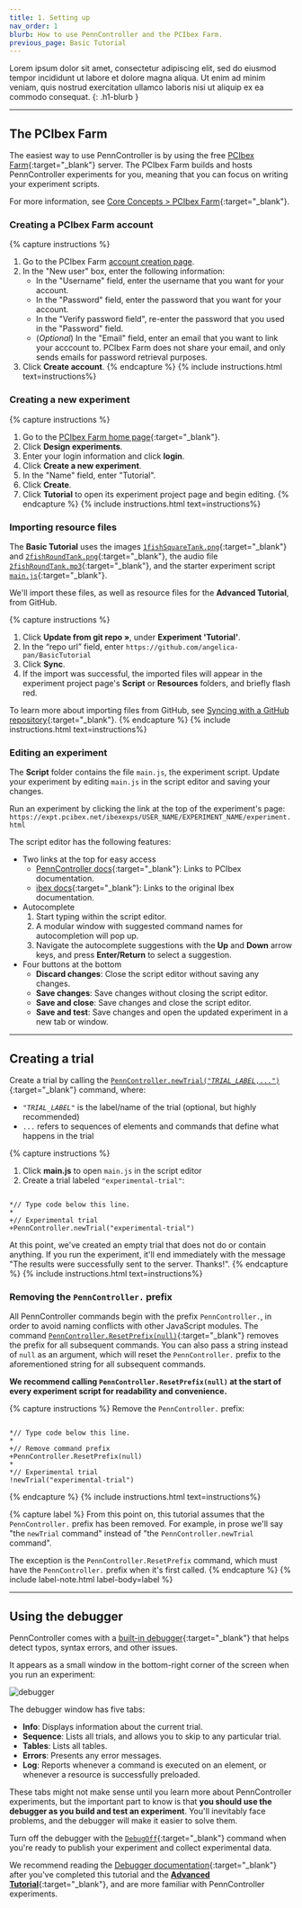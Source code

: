 ```yaml
---
title: 1. Setting up
nav_order: 1
blurb: How to use PennController and the PCIbex Farm.
previous_page: Basic Tutorial
---
```


Lorem ipsum dolor sit amet, consectetur adipiscing elit, sed do eiusmod tempor incididunt ut labore et dolore magna aliqua. Ut enim ad minim veniam, quis nostrud exercitation ullamco laboris nisi ut aliquip ex ea commodo consequat.
{: .h1-blurb }

---

## The PCIbex Farm

The easiest way to use PennController is by using the free [PCIbex Farm](https://expt.pcibex.net/){:target="_blank"} server. The PCIbex Farm builds and hosts PennController experiments for you, meaning that you can focus on writing your experiment scripts.

For more information, see [Core Concepts > PCIbex Farm]({{site.baseurl}}/core-concepts/4_pcibex-farm){:target="_blank"}.

### Creating a PCIbex Farm account

{% capture instructions %}

1. Go to the PCIbex Farm [account creation page](https://expt.pcibex.net/login).
2. In the "New user" box, enter the following information:
   + In the "Username" field, enter the username that you want for your account.
   + In the "Password" field, enter the password that you want for your account.
   + In the "Verify password field", re-enter the password that you used in the "Password" field.
   + (*Optional*) In the "Email" field, enter an email that you want to link your acccount to. PCIbex Farm does not share your email, and only sends emails for password retrieval purposes.
3. Click **Create account**.
{% endcapture %}
{% include instructions.html text=instructions%}

### Creating a new experiment

{% capture instructions %}

1. Go to the [PCIbex Farm home page](https://expt.pcibex.net/){:target="_blank"}.
2. Click **Design experiments**.
3. Enter your login information and click **login**.
4. Click **Create a new experiment**.
5. In the "Name" field, enter "Tutorial".
6. Click **Create**.
7. Click **Tutorial** to open its experiment project page and begin editing.
{% endcapture %}
{% include instructions.html text=instructions%}

### Importing resource files

The **Basic Tutorial** uses the images [`1fishSquareTank.png`]({{site.baseurl}}/assets/tutorials/1fishSquareTank.png){:target="_blank"} and [`2fishRoundTank.png`]({{site.baseurl}}/assets/tutorials/2fishRoundTank.png){:target="_blank"}, the audio file [`2fishRoundTank.mp3`]({{site.baseurl}}/assets/tutorials/2fishRoundTank.mp3){:target="_blank"}, and the starter experiment script [`main.js`]({{site.baseurl}}/assets/tutorials/main.js){:target="_blank"}.

We'll import these files, as well as resource files for the **Advanced Tutorial**, from GitHub.

{% capture instructions %}

1. Click **Update from git repo »**, under **Experiment 'Tutorial'**.
2. In the “repo url” field, enter `https://github.com/angelica-pan/BasicTutorial`
3. Click **Sync**.
4. If the import was successful, the imported files will appear in the experiment project page's **Script** or **Resources** folders, and briefly flash red.

To learn more about importing files from GitHub, see [Syncing with a GitHub repository]({{site.baseurl}}/docs/how-to-guides/github/){:target="_blank"}.
{% endcapture %}
{% include instructions.html text=instructions%}

### Editing an experiment

The **Script** folder contains the file `main.js`, the experiment script. Update your experiment by editing `main.js` in the script editor and saving your changes.

Run an experiment by clicking the link at the top of the experiment's page:
`https://expt.pcibex.net/ibexexps/USER_NAME/EXPERIMENT_NAME/experiment.html`

The script editor has the following features:

+ Two links at the top for easy access
  + [PennController docs](https://www.pcibex.net/documentation/){:target="_blank"}: Links to PCIbex documentation.
  + [ibex docs](https://github.com/addrummond/ibex/blob/master/docs/manual.md){:target="_blank"}: Links to the original Ibex documentation.
+ Autocomplete 
  1. Start typing within the script editor. 
  2. A modular window with suggested command names for autocompletion will pop up.
  3. Navigate the autocomplete suggestions with the **Up** and **Down** arrow keys, and press **Enter/Return** to select a suggestion.
+ Four buttons at the bottom
  + **Discard changes**: Close the script editor without saving any changes.
  + **Save changes**: Save changes without closing the script editor.
  + **Save and close**: Save changes and close the script editor.
  + **Save and test**: Save changes and open the updated experiment in a new tab or window.

---

## Creating a trial

Create a trial by calling the [<code>PennController.newTrial("<var>TRIAL_LABEL</var>,...")</code>]({{site.baseurl}}/global-commands/newtrial){:target="_blank"} command, where:

+ <code>"<var>TRIAL_LABEL</var>"</code> is the label/name of the trial (optional, but highly recommended)
+ `...` refers to sequences of elements and commands that define what happens in the trial

{% capture instructions %}

1. Click **main.js** to open `main.js` in the script editor
2. Create a trial labeled `"experimental-trial"`:

<pre><code class="language-diff-javascript diff-highlight"> 
*// Type code below this line.
*
+// Experimental trial
+PennController.newTrial("experimental-trial")
</code></pre>

At this point, we've created an empty trial that does not do or contain anything. If you run the experiment, it'll end immediately with the message "The results were successfully sent to the server. Thanks!". 
{% endcapture %}
{% include instructions.html text=instructions%}

### Removing the `PennController.` prefix

All PennController commands begin with the prefix `PennController.`, in order to avoid naming conflicts with other JavaScript modules. The command [`PennController.ResetPrefix(null)`]({{site.baseurl}}/global-commands/resetprefix){:target="_blank"} removes the prefix for all subsequent commands. You can also pass a string instead of `null` as an argument, which will reset the `PennController.` prefix to the aforementioned string for all subsequent commands. 

**We recommend calling `PennController.ResetPrefix(null)` at the start of every experiment script for readability and convenience.**

{% capture instructions %}
Remove the `PennController.` prefix:

<pre><code class="language-diff-javascript diff-highlight"> 
*// Type code below this line.
*
+// Remove command prefix
+PennController.ResetPrefix(null)
*
*// Experimental trial
!newTrial("experimental-trial")
</code></pre>
{% endcapture %}
{% include instructions.html text=instructions%}

{% capture label %}
From this point on, this tutorial assumes that the `PennController.` prefix has been removed. For example, in prose we'll say "the `newTrial` command" instead of "the `PennController.newTrial` command". 

The exception is the `PennController.ResetPrefix` command, which must have the `PennController.` prefix when it's first called.
{% endcapture %}
{% include label-note.html label-body=label %}

---

## Using the debugger

PennController comes with a [built-in debugger]({{site.baseurl}}/core-concepts/debugger){:target="_blank"} that helps detect typos, syntax errors, and other issues.

It appears as a small window in the bottom-right corner of the screen when you run an experiment:

![debugger]({{site.baseurl}}/assets/images/debugger.png)

 The debugger window has five tabs:

+ **Info**: Displays information about the current trial.
+ **Sequence**: Lists all trials, and allows you to skip to any particular trial.
+ **Tables**: Lists all tables.
+ **Errors**: Presents any error messages.
+ **Log**: Reports whenever a command is executed on an element, or whenever a resource is successfully preloaded.

These tabs might not make sense until you learn more about PennController experiments, but the important part to know is that **you should use the debugger as you build and test an experiment**. You'll inevitably face problems, and the debugger will make it easier to solve them.

Turn off the debugger with the [`DebugOff`]({{site.baseurl}}/commands/global-commands/debugoff){:target="_blank"} command when you're ready to publish your experiment and collect experimental data.

We recommend reading the [Debugger documentation]({{site.baseurl}}/core-concepts/4_pcibex-farm#debugger){:target="_blank"} after you've completed this tutorial and the [**Advanced Tutorial**]({{site.baseurl}}/advanced-tutorial){:target="_blank"}, and are more familiar with PennController experiments.
